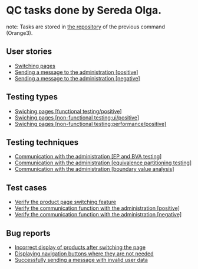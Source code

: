 # QC tasks done by Sereda Olga.

note: Tasks are stored in [the repository](https://github.com/mdarichas/User-story/issues) of the previous command (Orange3).

## User stories
- [Switching pages](https://github.com/mdarichas/User-story/issues/17)
- [Sending a message to the administration [positive]](https://github.com/mdarichas/User-story/issues/75)
- [Sending a message to the administration [negative]](https://github.com/mdarichas/User-story/issues/76)

## Testing types
- [Swiching pages [functional testing/positive]](https://github.com/mdarichas/User-story/issues/25)
- [Swiching pages [non-functional testing:ui/positive]](https://github.com/mdarichas/User-story/issues/29)
- [Swiching pages [non-functional testing:performance/positive]](https://github.com/mdarichas/User-story/issues/31)

## Testing techniques
- [Communication with the administration [EP and BVA testing]](https://github.com/mdarichas/User-story/issues/61)
- [Communication with the administration [equivalence partitioning testing]](https://github.com/mdarichas/User-story/issues/47)
- [Communication with the administration [boundary value analysis]](https://github.com/mdarichas/User-story/issues/48)

## Test cases
- [Verify the product page switching feature](https://github.com/mdarichas/User-story/issues/67)
- [Verify the communication function with the administration [positive]](https://github.com/mdarichas/User-story/issues/73)
- [Verify the communication function with the administration [negative]](https://github.com/mdarichas/User-story/issues/74)

## Bug reports
- [Incorrect display of products after switching the page](https://github.com/mdarichas/User-story/issues/90)
- [Displaying navigation buttons where they are not needed](https://github.com/mdarichas/User-story/issues/89)
- [Successfully sending a message with invalid user data](https://github.com/mdarichas/User-story/issues/91)